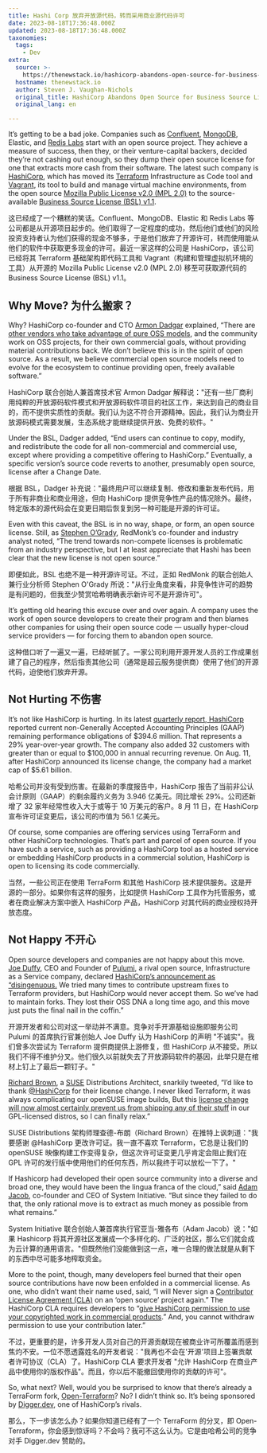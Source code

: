 ```yaml
---
title: Hashi Corp 放弃开放源代码，转而采用商业源代码许可
date: 2023-08-18T17:36:48.000Z
updated: 2023-08-18T17:36:48.000Z
taxonomies:
  tags:
    - Dev
extra:
  source: >-
    https://thenewstack.io/hashicorp-abandons-open-source-for-business-source-license/
  hostname: thenewstack.io
  author: Steven J. Vaughan-Nichols
  original_title: HashiCorp Abandons Open Source for Business Source License
  original_lang: en

---
```


It’s getting to be a bad joke. Companies such as [Confluent](https://www.confluent.io/?utm_content=inline-mention), [MongoDB](https://www.mongodb.com/cloud/atlas/?utm_content=inline-mention), Elastic, and [Redis Labs](https://redis.com/?utm_content=inline-mention) start with an open source project. They achieve a measure of success, then they, or their venture-capital backers, decided they’re not cashing out enough, so they dump their open source license for one that extracts more cash from their software. The latest such company is [HashiCorp](https://www.hashicorp.com/?utm_content=inline-mention), which has moved its [Terraform](https://www.terraform.io/) Infrastructure as Code tool and [Vagrant](https://www.vagrantup.com/), its tool to build and manage virtual machine environments, from the open source [Mozilla Public License v2.0 (MPL 2.0)](https://www.mozilla.org/en-US/MPL/2.0/) to the source-available [Business Source License (BSL) v1.1](https://mariadb.com/bsl11/).  

这已经成了一个糟糕的笑话。Confluent、MongoDB、Elastic 和 Redis Labs 等公司都是从开源项目起步的。他们取得了一定程度的成功，然后他们或他们的风险投资支持者认为他们获得的现金不够多，于是他们放弃了开源许可，转而使用能从他们的软件中获取更多现金的许可。最近一家这样的公司是 HashiCorp，该公司已经将其 Terraform 基础架构即代码工具和 Vagrant（构建和管理虚拟机环境的工具）从开源的 Mozilla Public License v2.0 (MPL 2.0) 移至可获取源代码的 Business Source License (BSL) v1.1。

## Why Move? 为什么搬家？

Why? HashiCorp co-founder and CTO [Armon Dadgar](https://www.linkedin.com/in/armon-dadgar/) explained, “There are [other vendors who take advantage of pure OSS models](https://www.hashicorp.com/blog/hashicorp-adopts-business-source-license), and the community work on OSS projects, for their own commercial goals, without providing material contributions back. We don’t believe this is in the spirit of open source. As a result, we believe commercial open source models need to evolve for the ecosystem to continue providing open, freely available software.”  

HashiCorp 联合创始人兼首席技术官 Armon Dadgar 解释说："还有一些厂商利用纯粹的开放源码软件模式和开放源码软件项目的社区工作，来达到自己的商业目的，而不提供实质性的贡献。我们认为这不符合开源精神。因此，我们认为商业开放源码模式需要发展，生态系统才能继续提供开放、免费的软件。"

Under the BSL, Dadger added, “End users can continue to copy, modify, and redistribute the code for all non-commercial and commercial use, except where providing a competitive offering to HashiCorp.” Eventually, a specific version’s source code reverts to another, presumably open source, license after a Change Date.  

根据 BSL，Dadger 补充说："最终用户可以继续复制、修改和重新发布代码，用于所有非商业和商业用途，但向 HashiCorp 提供竞争性产品的情况除外。最终，特定版本的源代码会在变更日期后恢复到另一种可能是开源的许可证。

Even with this caveat, the BSL is in no way, shape, or form, an open source license. Still, as [Stephen O’Grady](https://www.linkedin.com/in/sogrady/), RedMonk’s co-founder and industry analyst noted, “The trend towards non-compete licenses is problematic from an industry perspective, but I at least appreciate that Hashi has been clear that the new license is not open source.”  

即便如此，BSL 也绝不是一种开源许可证。不过，正如 RedMonk 的联合创始人兼行业分析师 Stephen O'Grady 所说："从行业角度来看，非竞争性许可的趋势是有问题的，但我至少赞赏哈希明确表示新许可不是开源许可"。

It’s getting old hearing this excuse over and over again. A company uses the work of open source developers to create their program and then blames other companies for using their open source code — usually hyper-cloud service providers — for forcing them to abandon open source.  

这种借口听了一遍又一遍，已经听腻了。一家公司利用开源开发人员的工作成果创建了自己的程序，然后指责其他公司（通常是超云服务提供商）使用了他们的开源代码，迫使他们放弃开源。

## Not Hurting 不伤害

It’s not like HashiCorp is hurting. In its latest [quarterly report, HashiCorp](https://ir.hashicorp.com/static-files/9475fc23-0944-474d-9e99-34f489ff83bd) reported current non-Generally Accepted Accounting Principles (GAAP) remaining performance obligations of $394.6 million. That represents a 29% year-over-year growth. The company also added 32 customers with greater than or equal to $100,000 in annual recurring revenue. On Aug. 11, after HashiCorp announced its license change, the company had a market cap of $5.61 billion.  

哈希公司并没有受到伤害。在最新的季度报告中，HashiCorp 报告了当前非公认会计原则（GAAP）的剩余履约义务为 3.946 亿美元。同比增长 29%。公司还新增了 32 家年经常性收入大于或等于 10 万美元的客户。8 月 11 日，在 HashiCorp 宣布许可证变更后，该公司的市值为 56.1 亿美元。

Of course, some companies are offering services using TerraForm and other HashiCorp technologies. That’s part and parcel of open source. If you have such a service, such as providing a HashiCorp tool as a hosted service or embedding HashiCorp products in a commercial solution, HashiCorp is open to licensing its code commercially.  

当然，一些公司正在使用 TerraForm 和其他 HashiCorp 技术提供服务。这是开源的一部分。如果你有这样的服务，比如提供 HashiCorp 工具作为托管服务，或者在商业解决方案中嵌入 HashiCorp 产品，HashiCorp 对其代码的商业授权持开放态度。

## Not Happy 不开心

Open source developers and companies are not happy about this move. [Joe Duffy](https://www.linkedin.com/in/joejduffy/), CEO and Founder of [Pulumi](https://www.pulumi.com/?utm_content=inline-mention), a rival open source, Infrastructure as a Service company, declared [HashiCorp’s announcement as “disingenuous.](https://news.ycombinator.com/item?id=37082324) We tried many times to contribute upstream fixes to Terraform providers, but HashiCorp would never accept them. So we’ve had to maintain forks. They lost their OSS DNA a long time ago, and this move just puts the final nail in the coffin.”  

开源开发者和公司对这一举动并不满意。竞争对手开源基础设施即服务公司 Pulumi 的首席执行官兼创始人 Joe Duffy 认为 HashiCorp 的声明 "不诚实"。我们曾多次尝试为 Terraform 提供商提供上游修复，但 HashiCorp 从不接受。所以我们不得不维护分叉。他们很久以前就失去了开放源码软件的基因，此举只是在棺材上钉上了最后一颗钉子。"

[Richard Brown](https://www.linkedin.com/in/sysrich/?originalSubdomain=de), a [SUSE](https://www.suse.com/) Distributions Architect, snarkily tweeted, “I’d like to thank [@HashiCorp](https://twitter.com/HashiCorp) for their license change. I never liked Terraform, it was always complicating our openSUSE image builds, But this [license change will now almost certainly prevent us from shipping any of their stuff](https://twitter.com/sysrich/status/1689882113011597313) in our GPL-licensed distros, so I can finally relax.”  

SUSE Distributions 架构师理查德-布朗（Richard Brown）在推特上讽刺道："我要感谢 @HashiCorp 更改许可证。我一直不喜欢 Terraform，它总是让我们的 openSUSE 映像构建工作变得复杂，但这次许可证变更几乎肯定会阻止我们在 GPL 许可的发行版中使用他们的任何东西，所以我终于可以放松一下了。"

If Hashicorp had developed their open source community into a diverse and broad one, they would have been the lingua franca of the cloud,” said [Adam Jacob](https://www.linkedin.com/in/adamjacob/), co-founder and CEO of System Initiative. “But since they failed to do that, the only rational move is to extract as much money as possible from what remains.”  

System Initiative 联合创始人兼首席执行官亚当-雅各布（Adam Jacob）说："如果 Hashicorp 将其开源社区发展成一个多样化的、广泛的社区，那么它们就会成为云计算的通用语言。"但既然他们没能做到这一点，唯一合理的做法就是从剩下的东西中尽可能多地榨取资金。

More to the point, though, many developers feel burned that their open source contributions have now been enfolded in a commercial license. As one, who didn’t want their name used, said, “I will Never sign a [Contributor License Agreement (CLA)](https://yahoo.github.io/oss-guide/docs/resources/what-is-cla.html) on an ‘open source’ project again.” The HashiCorp CLA requires developers to “[give HashiCorp permission to use your copyrighted work in commercial products](https://www.hashicorp.com/cla).” And, you cannot withdraw permission to use your contribution later.”  

不过，更重要的是，许多开发人员对自己的开源贡献现在被商业许可所覆盖而感到焦灼不安。一位不愿透露姓名的开发者说："我再也不会在'开源'项目上签署贡献者许可协议（CLA）了。HashiCorp CLA 要求开发者 "允许 HashiCorp 在商业产品中使用你的版权作品"。而且，你以后不能撤回使用你的贡献的许可"。

So, what next? Well, would you be surprised to know that there’s already a TerraForm fork, [Open-Terraform](https://github.com/diggerhq/open-terraform?utm_source=dlvr.it&utm_medium=twitter)? No? I didn’t think so. It’s being sponsored by [Digger.dev](https://digger.dev/), one of HashiCorp’s rivals.  

那么，下一步该怎么办？如果你知道已经有了一个 TerraForm 的分叉，即 Open-Terraform，你会感到惊讶吗？不会吗？我可不这么认为。它是由哈希公司的竞争对手 Digger.dev 赞助的。
